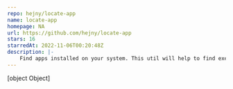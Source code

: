 ```yaml
---
repo: hejny/locate-app
name: locate-app
homepage: NA
url: https://github.com/hejny/locate-app
stars: 16
starredAt: 2022-11-06T00:20:48Z
description: |-
    Find apps installed on your system. This util will help to find executables of a known app like Chrome, Firefox,... on Windows, Linux, and macOS out of the box.
---
```


[object Object]
